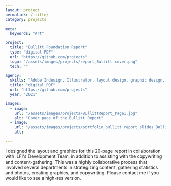 ```yaml
---
layout: project
permalink: /:title/
category: projects

meta:
  keywords: "Art"

project:
  title: "Bullitt Foundation Report"
  type: "digital PDF"
  url: "https://github.com/projects"
  logo: "/assets/images/projects/report_Bullitt cover.png"
  tech: ""

agency:
  skills: "Adobe Indesign, Illustrator, layout design, graphic design, copywriting"
  title: "digital PDF"
  url: "https://github.com/projects"
  year: "2021"

images:
  - image:
    url: "/assets/images/projects/BullittReport_Page1.jpg"
    alt: "Cover page of the Bullitt Report"
  - image:
    url: "/assets/images/projects/portfolio_bullitt report_slides_Bullitt report stylescape.png"
    alt: 

---
```

<p>I designed the layout and graphics for this 20-page report in collaboration with ILFI's Development Team, in addition to assisting with the copywriting and content-gathering. This was a highly collaborative process that involved several departments in strategizing content, gathering statistics and photos, creating graphics, and copywriting. Please contact me if you would like to see a high-res version.</p>